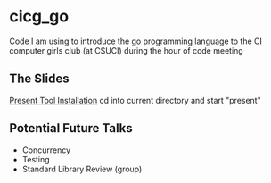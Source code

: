 # cicg_go
Code I am using to introduce the go programming language to the CI computer girls club (at CSUCI) during the hour of code meeting

## The Slides
  [Present Tool Installation](https://www.youtube.com/watch?v=83JBmS8WpH)
  cd into current directory and start "present"

## Potential Future Talks
  - Concurrency
  - Testing
  - Standard Library Review (group)
